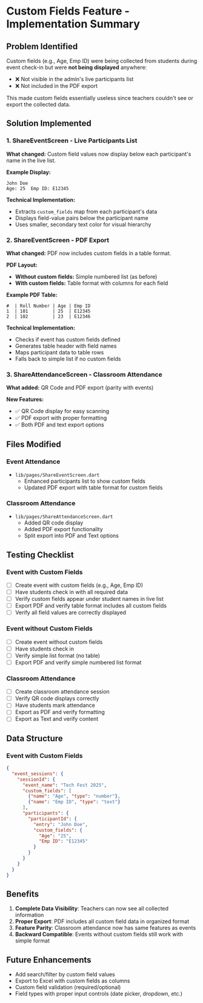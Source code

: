 # Custom Fields Feature - Implementation Summary

## Problem Identified
Custom fields (e.g., Age, Emp ID) were being collected from students during event check-in but were **not being displayed** anywhere:
- ❌ Not visible in the admin's live participants list
- ❌ Not included in the PDF export

This made custom fields essentially useless since teachers couldn't see or export the collected data.

## Solution Implemented

### 1. ShareEventScreen - Live Participants List
**What changed:** Custom field values now display below each participant's name in the live list.

**Example Display:**
```
John Doe
Age: 25  Emp ID: E12345
```

**Technical Implementation:**
- Extracts `custom_fields` map from each participant's data
- Displays field-value pairs below the participant name
- Uses smaller, secondary text color for visual hierarchy

### 2. ShareEventScreen - PDF Export
**What changed:** PDF now includes custom fields in a table format.

**PDF Layout:**
- **Without custom fields:** Simple numbered list (as before)
- **With custom fields:** Table format with columns for each field

**Example PDF Table:**
```
#  | Roll Number | Age | Emp ID
1  | 101         | 25  | E12345
2  | 102         | 23  | E12346
```

**Technical Implementation:**
- Checks if event has custom fields defined
- Generates table header with field names
- Maps participant data to table rows
- Falls back to simple list if no custom fields

### 3. ShareAttendanceScreen - Classroom Attendance
**What added:** QR Code and PDF export (parity with events)

**New Features:**
- ✅ QR Code display for easy scanning
- ✅ PDF export with proper formatting
- ✅ Both PDF and text export options

## Files Modified

### Event Attendance
- `lib/pages/ShareEventScreen.dart`
  - Enhanced participants list to show custom fields
  - Updated PDF export with table format for custom fields

### Classroom Attendance
- `lib/pages/ShareAttendanceScreen.dart`
  - Added QR code display
  - Added PDF export functionality
  - Split export into PDF and Text options

## Testing Checklist

### Event with Custom Fields
- [ ] Create event with custom fields (e.g., Age, Emp ID)
- [ ] Have students check in with all required data
- [ ] Verify custom fields appear under student names in live list
- [ ] Export PDF and verify table format includes all custom fields
- [ ] Verify all field values are correctly displayed

### Event without Custom Fields
- [ ] Create event without custom fields
- [ ] Have students check in
- [ ] Verify simple list format (no table)
- [ ] Export PDF and verify simple numbered list format

### Classroom Attendance
- [ ] Create classroom attendance session
- [ ] Verify QR code displays correctly
- [ ] Have students mark attendance
- [ ] Export as PDF and verify formatting
- [ ] Export as Text and verify content

## Data Structure

### Event with Custom Fields
```json
{
  "event_sessions": {
    "sessionId": {
      "event_name": "Tech Fest 2025",
      "custom_fields": [
        {"name": "Age", "type": "number"},
        {"name": "Emp ID", "type": "text"}
      ],
      "participants": {
        "participantId": {
          "entry": "John Doe",
          "custom_fields": {
            "Age": "25",
            "Emp ID": "E12345"
          }
        }
      }
    }
  }
}
```

## Benefits

1. **Complete Data Visibility**: Teachers can now see all collected information
2. **Proper Export**: PDF includes all custom field data in organized format
3. **Feature Parity**: Classroom attendance now has same features as events
4. **Backward Compatible**: Events without custom fields still work with simple format

## Future Enhancements

- Add search/filter by custom field values
- Export to Excel with custom fields as columns
- Custom field validation (required/optional)
- Field types with proper input controls (date picker, dropdown, etc.)
